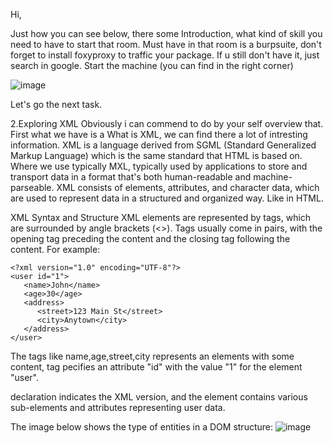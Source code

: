 Hi,

Just how you can see below, there some Introduction, what kind of skill you need to have to start that room.
Must have in that room is a burpsuite, don't forget to install foxyproxy to traffic your package. If u still don't have it, just search in google.
Start the machine (you can find in the right corner)

![image](https://github.com/Anogota/XXE_Injection/assets/143951834/fa75e401-29ac-4bd9-98bc-651702df797c)

Let's go the next task.

  2.Exploring XML
Obviously i can commend to do by your self overview that.
First what we have is a What is XML, we can find there a lot of intresting information.
XML is a language derived from SGML (Standard Generalized Markup Language) which is the same standard that HTML is based on.
Where we use typically MXL, typically used by applications to store and transport data in a format that's both human-readable and machine-parseable.  XML consists of elements, attributes, and character data, which are used to represent data in a structured and organized way. Like in HTML.

XML Syntax and Structure
XML elements are represented by tags, which are surrounded by angle brackets (<>). Tags usually come in pairs, with the opening tag preceding the content and the closing tag following the content. For example:

```
<?xml version="1.0" encoding="UTF-8"?>
<user id="1">
   <name>John</name>
   <age>30</age>
   <address>
      <street>123 Main St</street>
      <city>Anytown</city>
   </address>
</user>
```

The tags like name,age,street,city represents an elements with some content, tag <user id="1"> pecifies an attribute "id" with the value "1" for the element "user". 

<?xml version="1.0" encoding="UTF-8"?> declaration indicates the XML version, and the element contains various sub-elements and attributes representing user data.

The image below shows the type of entities in a DOM structure:
![image](https://github.com/Anogota/XXE_Injection/assets/143951834/130820ef-0df4-4615-a548-a31fa07c1a37)

